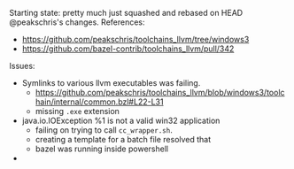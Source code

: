 Starting state: pretty much just squashed and rebased on HEAD @peakschris's changes. References:
* https://github.com/peakschris/toolchains_llvm/tree/windows3
* https://github.com/bazel-contrib/toolchains_llvm/pull/342

Issues:
* Symlinks to various llvm executables was failing.
  * https://github.com/peakschris/toolchains_llvm/blob/windows3/toolchain/internal/common.bzl#L22-L31
  * missing `.exe` extension
* java.io.IOException %1 is not a valid win32 application
  * failing on trying to call `cc_wrapper.sh`.
  * creating a template for a batch file resolved that
  * bazel was running inside powershell
* 